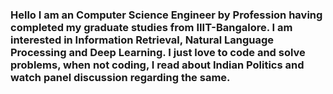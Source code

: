 ### Hello I am an Computer Science Engineer by Profession having completed my graduate studies from IIIT-Bangalore. I am interested in Information Retrieval, Natural Language Processing and Deep Learning. I just love to code and solve problems, when not coding, I read about Indian Politics and watch panel discussion regarding the same. 
